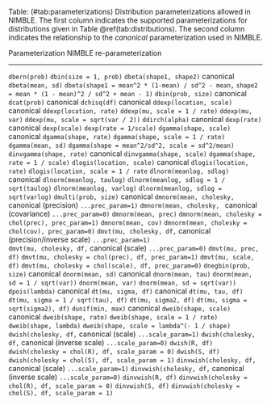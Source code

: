 Table: (\#tab:parameterizations) Distribution parameterizations allowed in NIMBLE. The first column
indicates the supported parameterizations for
distributions given in Table \@ref(tab:distributions). The second
column indicates the
relationship to the *canonical* parameterization used in NIMBLE. 

  Parameterization          NIMBLE re-parameterization
  ------------------------- --------------------------------------------------------
  `dbern(prob)`             `dbin(size = 1, prob)`
  `dbeta(shape1, shape2)`   canonical
  `dbeta(mean, sd)`         `dbeta(shape1 = mean^2 * (1-mean) / sd^2 - mean,`
                            `shape2 = mean * (1 - mean)^2 / sd^2 + mean - 1)`
  `dbin(prob, size)`        canonical
  `dcat(prob)`              canonical
  `dchisq(df)`              canonical
  `ddexp(location, scale)`  canonical
  `ddexp(location, rate)`   `ddexp(mu, scale = 1 / rate)`
  `ddexp(mu, var)`          `ddexp(mu, scale = sqrt(var / 2))`
  `ddirch(alpha)`           canonical
  `dexp(rate)`              canonical
  `dexp(scale)`             `dexp(rate = 1/scale)`
  `dgamma(shape, scale)`    canonical
  `dgamma(shape, rate)`     `dgamma(shape, scale = 1 / rate)`
  `dgamma(mean, sd)`        `dgamma(shape = mean^2/sd^2, scale = sd^2/mean)`
  `dinvgamma(shape, rate)`  canonical
  `dinvgamma(shape, scale)` `dgamma(shape, rate = 1 / scale)`
  `dlogis(location, scale)` canonical
  `dlogis(location, rate)`  `dlogis(location, scale = 1 / rate`
  `dlnorm(meanlog, sdlog)`  canonical
  `dlnorm(meanlog, taulog)` `dlnorm(meanlog, sdlog = 1 / sqrt(taulog)`
  `dlnorm(meanlog, varlog)` `dlnorm(meanlog, sdlog = sqrt(varlog)`
  `dmulti(prob, size)`      canonical
  `dmnorm(mean, cholesky, ` canonical (precision)
  `...prec_param=1)` 
  `dmnorm(mean, cholesky, ` canonical (covariance)
  `...prec_param=0)`
  `dmnorm(mean, prec)`      `dmnorm(mean, cholesky = chol(prec), prec_param=1)` 
  `dmnorm(mean, cov)`       `dmnorm(mean, cholesky = chol(cov), prec_param=0)`
  `dmvt(mu, cholesky, df,`  canonical (precision/inverse scale)
  `...prec_param=1)`       
  `dmvt(mu, cholesky, df,`  canonical (scale)
  `...prec_param=0)`
  `dmvt(mu, prec, df)`      `dmvt(mu, cholesky = chol(prec), df, prec_param=1)`
  `dmvt(mu, scale, df)`     `dmvt(mu, cholesky = chol(scale), df, prec_param=0)` 
  `dnegbin(prob, size)`     canonical
  `dnorm(mean, sd)`         canonical
  `dnorm(mean, tau)`        `dnorm(mean, sd = 1 / sqrt(var))`
  `dnorm(mean, var)`        `dnorm(mean, sd = sqrt(var))`
  `dpois(lambda)`           canonical
  `dt(mu, sigma, df)`       canonical
  `dt(mu, tau, df)`         `dt(mu, sigma = 1 / sqrt(tau), df)`
  `dt(mu, sigma2, df)`      `dt(mu, sigma = sqrt(sigma2), df)`
  `dunif(min, max)`         canonical
  `dweib(shape, scale)`     canonical
  `dweib(shape, rate)`      `dweib(shape, scale = 1 / rate)`
  `dweib(shape, lambda)`    `dweib(shape, scale = lambda^(- 1 / shape)`
  `dwish(cholesky, df,`     canonical (scale) 
  `...scale_param=1)`
  `dwish(cholesky, df,`     canonical (inverse scale)
  `...scale_param=0)` 
  `dwish(R, df)`            `dwish(cholesky = chol(R), df, scale_param = 0)`
  `dwish(S, df)`            `dwish(cholesky = chol(S), df, scale_param = 1)`
  `dinvwish(cholesky, df,`  canonical (scale)
  `...scale_param=1)` 
  `dinvwish(cholesky, df,`  canonical (inverse scale)
  `...scale_param=0)`
  `dinvwish(R, df)`         `dinvwish(cholesky = chol(R), df, scale_param = 0)`
  `dinvwish(S, df)`         `dinvwish(cholesky = chol(S), df, scale_param = 1)`

